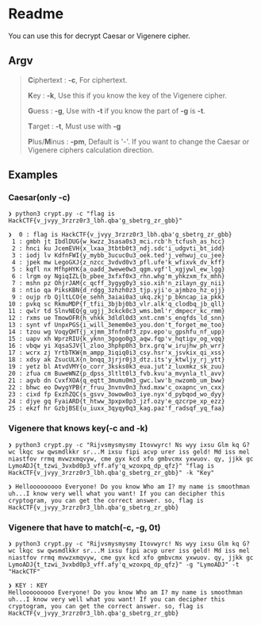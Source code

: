 # Readme

You can use this for decrypt Caesar or Vigenere cipher.



## Argv

> **C**iphertext : **-c**, For ciphertext.
>
> **K**ey : **-k**, Use this if you know the key of the Vigenere cipher.
>
> **G**uess : **-g**, Use with **-t** if you know the part of **-g** is **-t**.
>
> **T**arget : **-t**, Must use with **-g**
>
> **P**lus/**M**inus : **-pm**, Default is '-'. If you want to change the Caesar or Vigenere ciphers calculation direction.



## Examples

### Caesar(only **-c**)

```
❯ python3 crypt.py -c "flag is HackCTF{v_jvyy_3rzrz0r3_lbh.qba'g_sbetrg_zr_gbb}"

❯  0 : flag is HackCTF{v_jvyy_3rzrz0r3_lbh.qba'g_sbetrg_zr_gbb}
 1 : gmbh jt IbdlDUG{w_kwzz_3sasa0s3_mci.rcb'h_tcfush_as_hcc}
 2 : hnci ku JcemEVH{x_lxaa_3tbtb0t3_ndj.sdc'i_udgvti_bt_idd}
 3 : iodj lv KdfnFWI{y_mybb_3ucuc0u3_oek.ted'j_vehwuj_cu_jee}
 4 : jpek mw LegoGXJ{z_nzcc_3vdvd0v3_pfl.ufe'k_wfixvk_dv_kff}
 5 : kqfl nx MfhpHYK{a_oadd_3wewe0w3_qgm.vgf'l_xgjywl_ew_lgg}
 6 : lrgm oy NgiqIZL{b_pbee_3xfxf0x3_rhn.whg'm_yhkzxm_fx_mhh}
 7 : mshn pz OhjrJAM{c_qcff_3ygyg0y3_sio.xih'n_zilayn_gy_nii}
 8 : ntio qa PiksKBN{d_rdgg_3zhzh0z3_tjp.yji'o_ajmbzo_hz_ojj}
 9 : oujp rb QjltLCO{e_sehh_3aiai0a3_ukq.zkj'p_bkncap_ia_pkk}
10 : pvkq sc RkmuMDP{f_tfii_3bjbj0b3_vlr.alk'q_clodbq_jb_qll}
11 : qwlr td SlnvNEQ{g_ugjj_3ckck0c3_wms.bml'r_dmpecr_kc_rmm}
12 : rxms ue TmowOFR{h_vhkk_3dldl0d3_xnt.cnm's_enqfds_ld_snn}
13 : synt vf UnpxPGS{i_will_3emem0e3_you.don't_forget_me_too}
14 : tzou wg VoqyQHT{j_xjmm_3fnfn0f3_zpv.epo'u_gpshfu_nf_upp}
15 : uapv xh WprzRIU{k_yknn_3gogo0g3_aqw.fqp'v_hqtigv_og_vqq}
16 : vbqw yi XqsaSJV{l_zloo_3hphp0h3_brx.grq'w_irujhw_ph_wrr}
17 : wcrx zj YrtbTKW{m_ampp_3iqiq0i3_csy.hsr'x_jsvkix_qi_xss}
18 : xdsy ak ZsucULX{n_bnqq_3jrjr0j3_dtz.its'y_ktwljy_rj_ytt}
19 : yetz bl AtvdVMY{o_corr_3ksks0k3_eua.jut'z_luxmkz_sk_zuu}
20 : zfua cm BuweWNZ{p_dpss_3ltlt0l3_fvb.kvu'a_mvynla_tl_avv}
21 : agvb dn CvxfXOA{q_eqtt_3mumu0m3_gwc.lwv'b_nwzomb_um_bww}
22 : bhwc eo DwygYPB{r_fruu_3nvnv0n3_hxd.mxw'c_oxapnc_vn_cxx}
23 : cixd fp ExzhZQC{s_gsvv_3owow0o3_iye.nyx'd_pybqod_wo_dyy}
24 : djye gq FyaiARD{t_htww_3pxpx0p3_jzf.ozy'e_qzcrpe_xp_ezz}
25 : ekzf hr GzbjBSE{u_iuxx_3qyqy0q3_kag.paz'f_radsqf_yq_faa}
```



### Vigenere that knows key(-c and -k)

```
❯ python3 crypt.py -c "Rijvsmysmysmy Itovwyrc! Ns wyy ixsu Glm kq G? wc lkqc sw qwsmdlkkr sr...M ixsu fipi acvp urer iss geld! Md iss mel niastfov rrmq mvwzxmqvyw, cme gyx kcd xfo gmbvcmx yxwuov. qy, jjkk gc LymoADJ{t_tzwi_3vxbd0p3_vff.afy'q_wzoxpq_dp_qfz}" "flag is HackCTF{v_jvyy_3rzrz0r3_lbh.qba'g_sbetrg_zr_gbb}" -k "Key"

❯ Hellooooooooo Everyone! Do you know Who am I? my name is smoothman uh...I know very well what you want! If you can decipher this cryptogram, you can get the correct answer. so, flag is HackCTF{v_jvyy_3rzrz0r3_lbh.qba'g_sbetrg_zr_gbb}
```



### Vigenere that have to match(-c, -g, 0t)

```
❯ python3 crypt.py -c "Rijvsmysmysmy Itovwyrc! Ns wyy ixsu Glm kq G? wc lkqc sw qwsmdlkkr sr...M ixsu fipi acvp urer iss geld! Md iss mel niastfov rrmq mvwzxmqvyw, cme gyx kcd xfo gmbvcmx yxwuov. qy, jjkk gc LymoADJ{t_tzwi_3vxbd0p3_vff.afy'q_wzoxpq_dp_qfz}" -g "LymoADJ" -t "HackCTF"

❯ KEY : KEY
Hellooooooooo Everyone! Do you know Who am I? my name is smoothman uh...I know very well what you want! If you can decipher this cryptogram, you can get the correct answer. so, flag is HackCTF{v_jvyy_3rzrz0r3_lbh.qba'g_sbetrg_zr_gbb}
```

